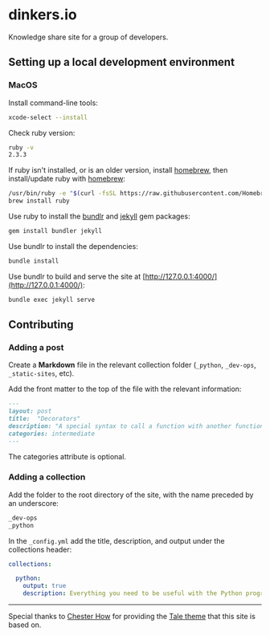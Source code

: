 # dinkers.io

Knowledge share site for a group of developers.

## Setting up a local development environment

### MacOS

Install command-line tools:

```bash
xcode-select --install
```

Check ruby version:

```bash
ruby -v
2.3.3
```

If ruby isn't installed, or is an older version, install [homebrew](https://brew.sh), then install/update ruby with [homebrew](https://brew.sh):

```bash
/usr/bin/ruby -e "$(curl -fsSL https://raw.githubusercontent.com/Homebrew/install/master/install)"
brew install ruby
```

Use ruby to install the [bundlr](https://bundler.io) and [jekyll](https://jekyllrb.com) gem packages:

```bash
gem install bundler jekyll
```

Use bundlr to install the dependencies:

```bash
bundle install
```

Use bundlr to build and serve the site at [http://127.0.0.1:4000/](http://127.0.0.1:4000/):

```bash
bundle exec jekyll serve
```

## Contributing

### Adding a post

Create a **Markdown** file in the relevant collection folder (`_python`, `_dev-ops`, `_static-sites`, etc). 

Add the front matter to the top of the file with the relevant information:

```markdown
---
layout: post
title:  "Decorators"
description: "A special syntax to call a function with another function as an argument."
categories: intermediate
---
```

The categories attribute is optional.

### Adding a collection

Add the folder to the root directory of the site, with the name preceded by an underscore: 

```bash
_dev-ops
_python
```

In the `_config.yml` add the title, description, and output under the collections header:

```yaml
collections:

  python:
    output: true
    description: Everything you need to be useful with the Python programming language.
```

<hr>

Special thanks to [Chester How](https://chester.how) for providing the [Tale theme](https://github.com/chesterhow/tale) that this site is based on.